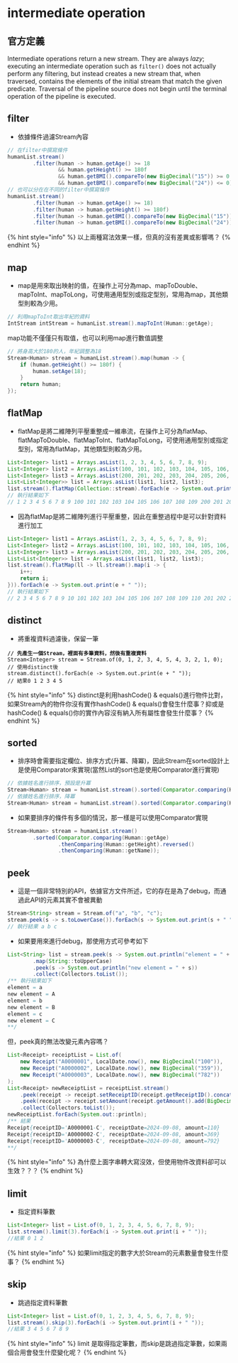# intermediate operation

## 官方定義

Intermediate operations return a new stream. They are always _lazy_; executing an intermediate operation such as `filter()` does not actually perform any filtering, but instead creates a new stream that, when traversed, contains the elements of the initial stream that match the given predicate. Traversal of the pipeline source does not begin until the terminal operation of the pipeline is executed.

## filter

* 依據條件過濾Stream內容

```java
// 在filter中撰寫條件
humanList.stream()
        .filter(human -> human.getAge() >= 18
                && human.getHeight() >= 180f
                && human.getBMI().compareTo(new BigDecimal("15")) >= 0
                && human.getBMI().compareTo(new BigDecimal("24")) <= 0);
// 也可以分在在不同的filter中撰寫條件
humanList.stream()
        .filter(human -> human.getAge() >= 18)
        .filter(human -> human.getHeight() >= 180f)
        .filter(human -> human.getBMI().compareTo(new BigDecimal("15")) >= 0)
        .filter(human -> human.getBMI().compareTo(new BigDecimal("24")) <= 0);
```

{% hint style="info" %}
以上兩種寫法效果一樣，但真的沒有差異或影響嗎？
{% endhint %}

## map

* map是用來取出映射的值，在操作上可分為map、mapToDouble、mapToInt、mapToLong，可使用通用型別或指定型別，常用為map，其他類型則較為少用。

```java
// 利用mapToInt取出年紀的資料
IntStream intStream = humanList.stream().mapToInt(Human::getAge);
```

map功能不僅僅只有取值，也可以利用map進行數值調整

```java
// 將身高大於180的人，年紀調整為18
Stream<Human> stream = humanList.stream().map(human -> {
    if (human.getHeight() >= 180f) {
        human.setAge(18);
    }
    return human;
});
```

## flatMap

* flatMap是將二維陣列平壓重整成一維串流，在操作上可分為flatMap、flatMapToDouble、flatMapToInt、flatMapToLong，可使用通用型別或指定型別，常用為flatMap，其他類型則較為少用。

```java
List<Integer> list1 = Arrays.asList(1, 2, 3, 4, 5, 6, 7, 8, 9);
List<Integer> list2 = Arrays.asList(100, 101, 102, 103, 104, 105, 106, 107, 108, 109);
List<Integer> list3 = Arrays.asList(200, 201, 202, 203, 204, 205, 206, 207, 208, 209);
List<List<Integer>> list = Arrays.asList(list1, list2, list3);
list.stream().flatMap(Collection::stream).forEach(e -> System.out.print(e + " "));
// 執行結果如下
// 1 2 3 4 5 6 7 8 9 100 101 102 103 104 105 106 107 108 109 200 201 202 203 204 205 206 207 208 209
```

* 因為flatMap是將二維陣列進行平壓重整，因此在重整過程中是可以針對資料進行加工

```java
List<Integer> list1 = Arrays.asList(1, 2, 3, 4, 5, 6, 7, 8, 9);
List<Integer> list2 = Arrays.asList(100, 101, 102, 103, 104, 105, 106, 107, 108, 109);
List<Integer> list3 = Arrays.asList(200, 201, 202, 203, 204, 205, 206, 207, 208, 209);
List<List<Integer>> list = Arrays.asList(list1, list2, list3);
list.stream().flatMap(ll -> ll.stream().map(i -> {
    i++;
    return i;
})).forEach(e -> System.out.print(e + " "));
// 執行結果如下
// 2 3 4 5 6 7 8 9 10 101 102 103 104 105 106 107 108 109 110 201 202 203 204 205 206 207 208 209 210
```

## distinct

* 將重複資料過濾後，保留一筆

<pre class="language-java"><code class="lang-java"><strong>// 先產生一個Stream，裡面有多筆資料，然後有重複資料
</strong>Stream&#x3C;Integer> stream = Stream.of(0, 1, 2, 3, 4, 5, 4, 3, 2, 1, 0);
// 使用distinct後
stream.distinct().forEach(e -> System.out.print(e + " "));
// 結果0 1 2 3 4 5
</code></pre>

{% hint style="info" %}
distinct是利用hashCode() & equals()進行物件比對，如果Stream內的物件你沒有實作hashCode() & equals()會發生什麼事？抑或是hashCode() & equals()你的實作內容沒有納入所有屬性會發生什麼事？
{% endhint %}

## sorted

* 排序時會需要指定欄位、排序方式(升冪、降冪)，因此Stream在sorted設計上是使用Comparator來實現(當然List的sort也是使用Comparator進行實現)

```java
// 依據姓名進行排序，預設是升冪
Stream<Human> stream = humanList.stream().sorted(Comparator.comparing(Human::getName));
// 依據姓名進行排序，降冪
Stream<Human> stream = humanList.stream().sorted(Comparator.comparing(Human::getName).reversed());
```

* 如果要排序的條件有多個的情況，那一樣是可以使用Comparator實現

```java
Stream<Human> stream = humanList.stream()
        .sorted(Comparator.comparing(Human::getAge)
                .thenComparing(Human::getHeight).reversed()
                .thenComparing(Human::getName));
```

## peek

* 這是一個非常特別的API，依據官方文件所述，它的存在是為了debug，而通過此API的元素其實不會被異動

```java
Stream<String> stream = Stream.of("a", "b", "c");
stream.peek(s -> s.toLowerCase()).forEach(s -> System.out.print(s + " "));
// 執行結果 a b c
```

* 如果要用來進行debug，那使用方式可參考如下

```java
List<String> list = stream.peek(s -> System.out.println("element = " + s))
        .map(String::toUpperCase)
        .peek(s -> System.out.println("new element = " + s))
        .collect(Collectors.toList());
/** 執行結果如下
element = a
new element = A
element = b
new element = B
element = c
new element = C
**/
```

但，peek真的無法改變元素內容嗎？

```java
List<Receipt> receiptList = List.of(
    new Receipt("A0000001", LocalDate.now(), new BigDecimal("100")),
    new Receipt("A0000002", LocalDate.now(), new BigDecimal("359")),
    new Receipt("A0000003", LocalDate.now(), new BigDecimal("782"))
);
List<Receipt> newReceiptList = receiptList.stream()
    .peek(receipt -> receipt.setReceiptID(receipt.getReceiptID().concat("-C")))
    .peek(receipt -> receipt.setAmount(receipt.getAmount().add(BigDecimal.TEN)))
    .collect(Collectors.toList());
newReceiptList.forEach(System.out::println);
/** 結果
Receipt{receiptID='A0000001-C', receiptDate=2024-09-08, amount=110}
Receipt{receiptID='A0000002-C', receiptDate=2024-09-08, amount=369}
Receipt{receiptID='A0000003-C', receiptDate=2024-09-08, amount=792}
**/
```

{% hint style="info" %}
為什麼上面字串轉大寫沒效，但使用物件改資料卻可以生效？？？
{% endhint %}

## limit

* 指定資料筆數

```java
List<Integer> list = List.of(0, 1, 2, 3, 4, 5, 6, 7, 8, 9);
list.stream().limit(3).forEach(i -> System.out.print(i + " "));
//結果 0 1 2
```

{% hint style="info" %}
如果limit指定的數字大於Stream的元素數量會發生什麼事？
{% endhint %}

## skip

* 跳過指定資料筆數

```java
List<Integer> list = List.of(0, 1, 2, 3, 4, 5, 6, 7, 8, 9);
list.stream().skip(3).forEach(i -> System.out.print(i + " "));
//結果 3 4 5 6 7 8 9
```

{% hint style="info" %}
limit 是取得指定筆數，而skip是跳過指定筆數，如果兩個合用會發生什麼變化呢？
{% endhint %}
